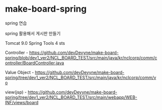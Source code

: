 # make-board-spring
spring 연습

spring 활용해서 게시판 만들기 

Tomcat 9.0 
Spring Tools 4 sts

Controller - https://github.com/devDevyne/make-board-spring/blob/dev1_ver2/NCL_BOARD_TEST/src/main/java/kr/nclcorp/comm/controller/BoardController.java

Value Object - https://github.com/devDevyne/make-board-spring/tree/dev1_ver2/NCL_BOARD_TEST/src/main/java/kr/nclcorp/comm/vo

view(jsp) - https://github.com/devDevyne/make-board-spring/tree/dev1_ver2/NCL_BOARD_TEST/src/main/webapp/WEB-INF/views/board
